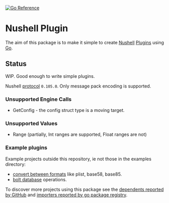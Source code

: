 [![Go Reference](https://pkg.go.dev/badge/github.com/ainvaltin/nu-plugin.svg)](https://pkg.go.dev/github.com/ainvaltin/nu-plugin)

# Nushell Plugin

The aim of this package is to make it simple to create 
[Nushell](https://www.nushell.sh/)
[Plugins](https://www.nushell.sh/contributor-book/plugins.html) 
using [Go](https://go.dev/).

## Status

WIP. Good enough to write simple plugins.

Nushell [protocol](https://www.nushell.sh/contributor-book/plugin_protocol_reference.html)
`0.105.0`. Only message pack encoding is supported.

### Unsupported Engine Calls
- GetConfig - the config struct type is a moving target.

### Unsupported Values
- Range (partially, Int ranges are supported, Float ranges are not)

### Example plugins

Example projects outside this repository, ie not those in the examples directory:

- [convert between formats](https://github.com/ainvaltin/nu_plugin_plist) like plist, base58, base85.
- [bolt database](https://github.com/ainvaltin/nu_plugin_boltdb) operations.

To discover more projects using this package see the 
[dependents reported by GitHub](https://github.com/ainvaltin/nu-plugin/network/dependents)
and 
[importers reported by go package registry](https://pkg.go.dev/github.com/ainvaltin/nu-plugin?tab=importedby).
